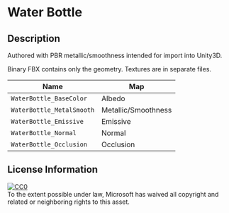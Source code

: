 # Water Bottle

## Description

Authored with PBR metallic/smoothness intended for import into Unity3D.

Binary FBX contains only the geometry. Textures are in separate files.

|Name|Map|
|----|---|
|`WaterBottle_BaseColor`|Albedo|
|`WaterBottle_MetalSmooth`|Metallic/Smoothness|
|`WaterBottle_Emissive`|Emissive|
|`WaterBottle_Normal`|Normal|
|`WaterBottle_Occlusion`|Occlusion|

## License Information

[![CC0](http://i.creativecommons.org/p/zero/1.0/88x31.png)](http://creativecommons.org/publicdomain/zero/1.0/)  
To the extent possible under law, Microsoft has waived all copyright and related or neighboring rights to this asset.

